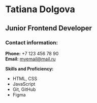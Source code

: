 # Tatiana Dolgova  

## Junior Frontend Developer 

### Contact information:

**Phone:** +7 123 456 78 90 \
**Email:** myemail@mail.ru

**Skills and Proficiency:**
* HTML, CSS
* JavaScript
* Git, GitHub
* Figma